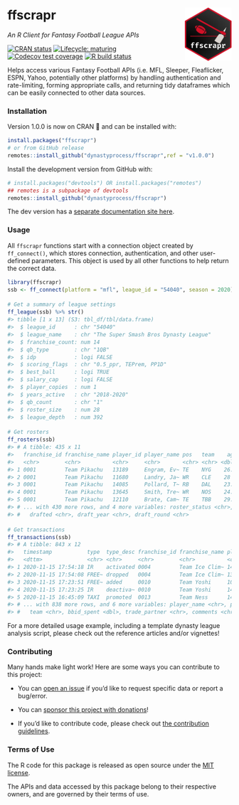 
<!-- README.md is generated from README.Rmd. Please edit that file -->

# ffscrapr <a href='#'><img src='man/figures/logo.png' align="right" height="120" /></a>

*An R Client for Fantasy Football League APIs*

<!-- badges: start -->

[![CRAN
status](https://img.shields.io/cran/v/ffscrapr?style=flat-square)](https://CRAN.R-project.org/package=ffscrapr)
[![Lifecycle:
maturing](https://img.shields.io/badge/lifecycle-maturing-blue.svg?style=flat-square)](https://www.tidyverse.org/lifecycle/#maturing)
[![Codecov test
coverage](https://img.shields.io/codecov/c/github/dynastyprocess/ffscrapr?label=test%20coverage&style=flat-square)](https://codecov.io/gh/DynastyProcess/ffscrapr?branch=main)
[![R build
status](https://img.shields.io/github/workflow/status/dynastyprocess/ffscrapr/R-CMD-check?label=R-CMD-check&style=flat-square)](https://github.com/DynastyProcess/ffscrapr/actions)

<!-- badges: end -->

Helps access various Fantasy Football APIs (i.e. MFL, Sleeper,
Fleaflicker, ESPN, Yahoo, potentially other platforms) by handling
authentication and rate-limiting, forming appropriate calls, and
returning tidy dataframes which can be easily connected to other data
sources.

### Installation

Version 1.0.0 is now on CRAN 🎉 and can be installed with:

``` r
install.packages("ffscrapr")
# or from GitHub release
remotes::install_github("dynastyprocess/ffscrapr",ref = "v1.0.0")
```

Install the development version from GitHub with:

``` r
# install.packages("devtools") OR install.packages("remotes")
## remotes is a subpackage of devtools
remotes::install_github("dynastyprocess/ffscrapr")
```

The dev version has a [separate documentation site
here](https://ffscrapr.dynastyprocess.com/dev).

### Usage

All `ffscrapr` functions start with a connection object created by
`ff_connect()`, which stores connection, authentication, and other
user-defined parameters. This object is used by all other functions to
help return the correct data.

``` r
library(ffscrapr)
ssb <- ff_connect(platform = "mfl", league_id = "54040", season = 2020)

# Get a summary of league settings
ff_league(ssb) %>% str()
#> tibble [1 x 13] (S3: tbl_df/tbl/data.frame)
#>  $ league_id      : chr "54040"
#>  $ league_name    : chr "The Super Smash Bros Dynasty League"
#>  $ franchise_count: num 14
#>  $ qb_type        : chr "1QB"
#>  $ idp            : logi FALSE
#>  $ scoring_flags  : chr "0.5_ppr, TEPrem, PP1D"
#>  $ best_ball      : logi TRUE
#>  $ salary_cap     : logi FALSE
#>  $ player_copies  : num 1
#>  $ years_active   : chr "2018-2020"
#>  $ qb_count       : chr "1"
#>  $ roster_size    : num 28
#>  $ league_depth   : num 392

# Get rosters
ff_rosters(ssb)
#> # A tibble: 435 x 11
#>   franchise_id franchise_name player_id player_name pos   team    age
#>   <chr>        <chr>          <chr>     <chr>       <chr> <chr> <dbl>
#> 1 0001         Team Pikachu   13189     Engram, Ev~ TE    NYG    26.2
#> 2 0001         Team Pikachu   11680     Landry, Ja~ WR    CLE    28  
#> 3 0001         Team Pikachu   14085     Pollard, T~ RB    DAL    23.5
#> 4 0001         Team Pikachu   13645     Smith, Tre~ WR    NOS    24.9
#> 5 0001         Team Pikachu   12110     Brate, Cam~ TE    TBB    29.4
#> # ... with 430 more rows, and 4 more variables: roster_status <chr>,
#> #   drafted <chr>, draft_year <chr>, draft_round <chr>

# Get transactions
ff_transactions(ssb)
#> # A tibble: 843 x 12
#>   timestamp           type  type_desc franchise_id franchise_name player_id
#>   <dttm>              <chr> <chr>     <chr>        <chr>          <chr>    
#> 1 2020-11-15 17:54:18 IR    activated 0004         Team Ice Clim~ 14840    
#> 2 2020-11-15 17:54:08 FREE~ dropped   0004         Team Ice Clim~ 13316    
#> 3 2020-11-15 17:23:51 FREE~ added     0010         Team Yoshi     10708    
#> 4 2020-11-15 17:23:25 IR    deactiva~ 0010         Team Yoshi     14126    
#> 5 2020-11-15 16:45:09 TAXI  promoted  0013         Team Ness      14125    
#> # ... with 838 more rows, and 6 more variables: player_name <chr>, pos <chr>,
#> #   team <chr>, bbid_spent <dbl>, trade_partner <chr>, comments <chr>
```

For a more detailed usage example, including a template dynasty league
analysis script, please check out the reference articles and/or
vignettes\!

### Contributing

Many hands make light work\! Here are some ways you can contribute to
this project:

  - You can [open an
    issue](https://github.com/DynastyProcess/ffscrapr/issues/new/choose)
    if you’d like to request specific data or report a bug/error.

  - You can [sponsor this project with
    donations](https://github.com/sponsors/tanho63)\!

  - If you’d like to contribute code, please check out [the contribution
    guidelines](https://ffscrapr.dynastyprocess.com/CONTRIBUTING.html).

### Terms of Use

The R code for this package is released as open source under the [MIT
license](https://ffscrapr.dynastyprocess.com/LICENSE.html).

The APIs and data accessed by this package belong to their respective
owners, and are governed by their terms of use.
